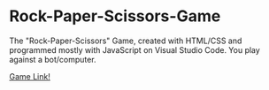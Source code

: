 # Rock-Paper-Scissors-Game
The "Rock-Paper-Scissors" Game, created with HTML/CSS and programmed mostly with JavaScript on Visual Studio Code. You play against a bot/computer.

[Game Link!]()
